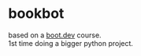 # bookbot

based on a [boot.dev](https://www.boot.dev/) course.  
1st time doing a bigger python project. 